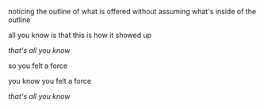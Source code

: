 noticing the outline of what is offered without assuming what's inside of the outline

all you know is that this is how it showed up

*that's all you know*

so you felt a force

you know you felt a force

*that's all you know*

